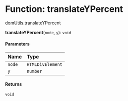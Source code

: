 # Function: translateYPercent

[domUtils](/en/auto-docs/free-layout-editor/modules/domUtils.md).translateYPercent

**translateYPercent**(`node`, `y`): `void`

#### Parameters

| Name | Type |
| :------ | :------ |
| `node` | `HTMLDivElement` |
| `y` | `number` |

#### Returns

`void`
